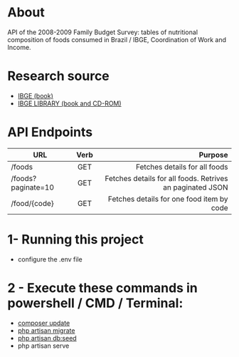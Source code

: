 # About
API of the 2008-2009 Family Budget Survey: tables of nutritional composition of foods consumed in Brazil / IBGE, Coordination of Work and Income.

# Research source
- [IBGE (book) ](https://biblioteca.ibge.gov.br/visualizacao/livros/liv50002.pdf)
- [IBGE LIBRARY (book and CD-ROM)](https://biblioteca.ibge.gov.br/index.php/biblioteca-catalogo?view=detalhes&id=250002)

# API Endpoints
 |  URL  |	Verb| Purpose|
 |----------|:-------------:|------:|
 | /foods |	GET | Fetches details for all foods
 | /foods?paginate=10 |	GET | Fetches details for all foods. Retrives an paginated JSON
 | /food/{code}| GET | Fetches details for one food item by code
 
 
# 1- Running this project
 - configure the .env file

# 2 - Execute these commands in powershell / CMD / Terminal:
 - [composer update](https://getcomposer.org/download/)
 - [php artisan migrate](https://laravel.com/docs/9.x/migrations#roll-back-migrate-using-a-single-command)
 - [php artisan db:seed](https://laravel.com/docs/9.x/seeding#main-content)
 - php artisan serve

